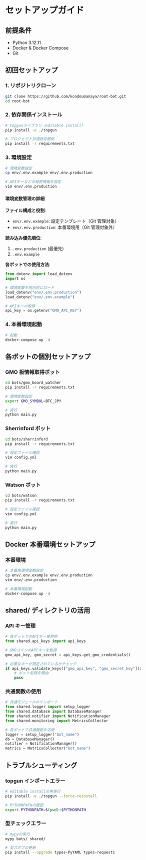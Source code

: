 # セットアップガイド

## 前提条件

- Python 3.12.11
- Docker & Docker Compose
- Git

## 初回セットアップ

### 1. リポジトリクローン

```bash
git clone https://github.com/kondoumanaya/root-bot.git
cd root-bot
```

### 2. 依存関係インストール

```bash
# topgunライブラリ（editable install）
pip install -e ./topgun

# プロジェクト共通依存関係
pip install -r requirements.txt
```

### 3. 環境設定

```bash
# 環境変数設定
cp env/.env.example env/.env.production

# APIキーなどの秘密情報を設定
vim env/.env.production
```

#### 環境変数管理の詳細

**ファイル構成と役割**:

- `env/.env.example`: 設定テンプレート（Git 管理対象）
- `env/.env.production`: 本番環境用（Git 管理対象外）

**読み込み優先順位**:

1. `.env.production` (最優先)
2. `.env.example`

**各ボットでの使用方法**:

```python
from dotenv import load_dotenv
import os

# 環境変数を明示的にロード
load_dotenv("env/.env.production")
load_dotenv("env/.env.example")

# APIキーの取得
api_key = os.getenv("GMO_API_KEY")
```

### 4. 本番環境起動

```bash
# 起動
docker-compose up -d
```

## 各ボットの個別セットアップ

### GMO 板情報取得ボット

```bash
cd bots/gmo_board_watcher
pip install -r requirements.txt

# 環境変数設定
export GMO_SYMBOL=BTC_JPY

# 実行
python main.py
```

### Sherrinford ボット

```bash
cd bots/sherrinford
pip install -r requirements.txt

# 設定ファイル確認
vim config.yml

# 実行
python main.py
```

### Watson ボット

```bash
cd bots/watson
pip install -r requirements.txt

# 設定ファイル確認
vim config.yml

# 実行
python main.py
```

## Docker 本番環境セットアップ

### 本番環境

```bash
# 本番用環境変数設定
cp env/.env.example env/.env.production
vim env/.env.production

# 本番環境起動
docker-compose up -d
```

## shared/ ディレクトリの活用

### API キー管理

```python
# 各ボットでのAPIキー使用例
from shared.api_keys import api_keys

# GMOコインのAPIキーを取得
gmo_api_key, gmo_secret = api_keys.get_gmo_credentials()

# 必要なキーが設定されているかチェック
if api_keys.validate_keys(["gmo_api_key", "gmo_secret_key"]):
    # ボット処理を開始
    pass
```

### 共通関数の使用

```python
# 共通モジュールのインポート
from shared.logger import setup_logger
from shared.database import DatabaseManager
from shared.notifier import NotificationManager
from shared.monitoring import MetricsCollector

# 各ボットで共通機能を活用
logger = setup_logger("bot_name")
db = DatabaseManager()
notifier = NotificationManager()
metrics = MetricsCollector("bot_name")
```

## トラブルシューティング

### topgun インポートエラー

```bash
# editable installの再実行
pip install -e ./topgun --force-reinstall

# PYTHONPATHの確認
export PYTHONPATH=$(pwd):$PYTHONPATH
```

### 型チェックエラー

```bash
# mypyの実行
mypy bots/ shared/

# 型スタブの更新
pip install --upgrade types-PyYAML types-requests
```
